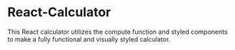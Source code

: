 # React-Calculator
This React calculator utilizes the compute  function and styled components to make a fully functional and visually styled calculator.
